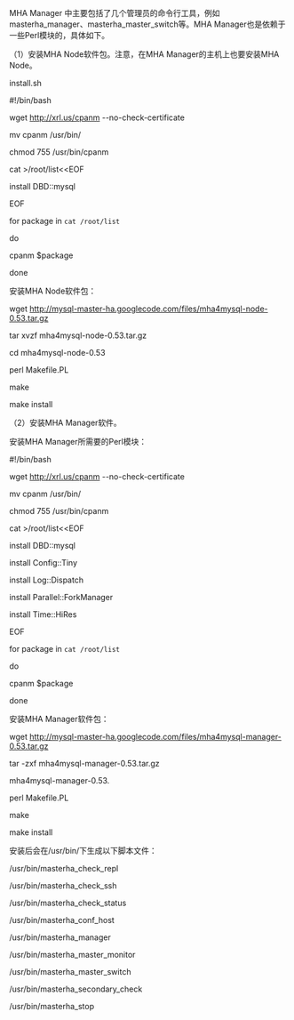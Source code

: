 

MHA Manager 中主要包括了几个管理员的命令行工具，例如 masterha_manager、masterha_master_switch等。MHA Manager也是依赖于一些Perl模块的，具体如下。

（1）安装MHA Node软件包。注意，在MHA Manager的主机上也要安装MHA Node。

install.sh

#!/bin/bash

wget http://xrl.us/cpanm --no-check-certificate

mv cpanm /usr/bin/

chmod 755 /usr/bin/cpanm

cat >/root/list<<EOF

install DBD::mysql

EOF

for package in `cat /root/list`

do

cpanm $package

done

安装MHA Node软件包：

wget http://mysql-master-ha.googlecode.com/files/mha4mysql-node-0.53.tar.gz

tar xvzf mha4mysql-node-0.53.tar.gz

cd mha4mysql-node-0.53

perl Makefile.PL

make

make install

（2）安装MHA Manager软件。

安装MHA Manager所需要的Perl模块：

#!/bin/bash

wget http://xrl.us/cpanm --no-check-certificate

mv cpanm /usr/bin/

chmod 755 /usr/bin/cpanm

cat >/root/list<<EOF

install DBD::mysql

install Config::Tiny

install Log::Dispatch

install Parallel::ForkManager

install Time::HiRes

EOF

for package in `cat /root/list`

do

cpanm $package

done

安装MHA Manager软件包：

wget http://mysql-master-ha.googlecode.com/files/mha4mysql-manager-0.53.tar.gz

tar -zxf mha4mysql-manager-0.53.tar.gz

mha4mysql-manager-0.53.

perl Makefile.PL

make

make install

安装后会在/usr/bin/下生成以下脚本文件：

/usr/bin/masterha_check_repl

/usr/bin/masterha_check_ssh

/usr/bin/masterha_check_status

/usr/bin/masterha_conf_host

/usr/bin/masterha_manager

/usr/bin/masterha_master_monitor

/usr/bin/masterha_master_switch

/usr/bin/masterha_secondary_check

/usr/bin/masterha_stop



